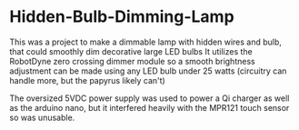 # Hidden-Bulb-Dimming-Lamp
This was a project to make a dimmable lamp with hidden wires and bulb, that could smoothly dim decorative large LED bulbs
It utilizes the RobotDyne zero crossing dimmer module so a smooth brightness adjustment can be made using any LED bulb under 25 watts (circuitry can handle more, but the papyrus likely can't)

The oversized 5VDC power supply was used to power a Qi charger as well as the arduino nano, but it interfered heavily with the MPR121 touch sensor so was unusable.
